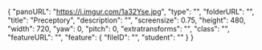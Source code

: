 {
      "panoURL": "https://i.imgur.com/1a32Yse.jpg",
      "type": "",
      "folderURL": "",
      "title": "Preceptory",
      "description": "",
      "screensize": 0.75,
      "height": 480,
      "width": 720,
      "yaw": 0,
      "pitch": 0,
      "extratransforms": "",
      "class": "",
      "featureURL": "",
      "feature": {
         "fileID": "",
         "student": ""
      }
   }